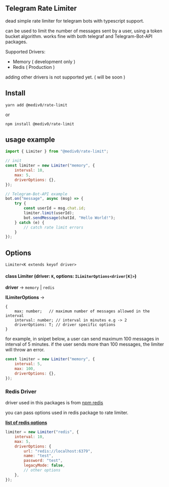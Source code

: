 ## Telegram Rate Limiter

dead simple rate limiter for telegram bots with typescript support.

can be used to limit the number of messages sent by a user, using a token bucket algorithm. works fine with both telegraf and Telegram-Bot-API packages.

Supported Drivers:

-   Memory ( development only )
-   Redis ( Production )

adding other drivers is not supported yet. ( will be soon )

## Install

```
yarn add @mediv0/rate-limit
```
or
```
npm install @mediv0/rate-limit
```

## usage example

```js
import { Limiter } from "@mediv0/rate-limit";

// init
const limiter = new Limiter("memory", {
    interval: 10,
    max: 5,
    driverOptions: {},
});

// Telegram-Bot-API example
bot.on("message", async (msg) => {
    try {
        const userId = msg.chat.id;
        limiter.limit(userId);
        bot.sendMessage(chatId, "Hello World!");
    } catch (e) {
        // catch rate limit errors
    }
});
```

## Options

`Limiter<K extends keyof driver>`

#### class Limiter (driver: `K`, options: `ILimiterOptions<driver[K]>`)

**driver** -> `memory` | `redis`

**ILimiterOptions** ->

```
{
    max: number;   // maximum number of messages allowed in the interval
    interval: number; // interval in minutes e.g -> 2
    driverOptions: T; // driver specific options
}
```

for example, in snipet below, a user can send maximum 100 messages in interval of 5 minutes. if the user sends more than 100 messages, the limiter will throw an error.

```js
const limiter = new Limiter("memory", {
    interval: 5,
    max: 100,
    driverOptions: {},
});
```

### Redis Driver

driver used in this packages is from [npm redis](https://www.npmjs.com/package/redis)

you can pass options used in redis package to rate limiter.

**[list of redis options](https://github.com/redis/node-redis/blob/HEAD/docs/client-configuration.md)**

```js
limiter = new Limiter("redis", {
    interval: 10,
    max: 5,
    driverOptions: {
        url: "redis://localhost:6379",
        name: "test",
        password: "test",
        legacyMode: false,
        // other options
    },
});
```
